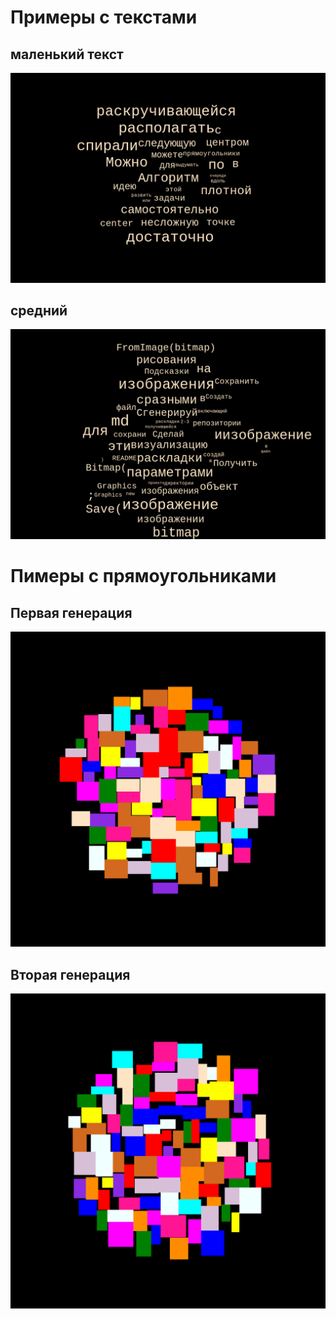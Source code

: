 # Примеры с текстами

## маленький текст
![first image](./image1.png)

## средний 
![second_image](./image2.png)

# Пимеры с прямоугольниками

## Первая генерация
![first image](./image3.png)

## Вторая генерация
![second image](./image4.png)
